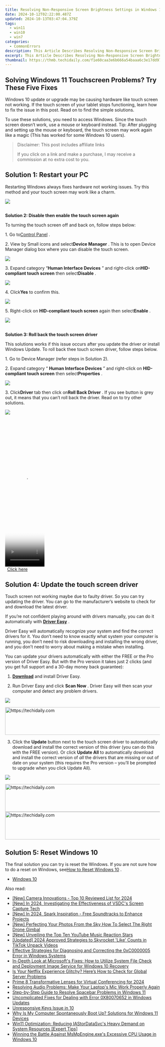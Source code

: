 ```yaml
---
title: Resolving Non-Responsive Screen Brightness Settings in Windows 11
date: 2024-10-12T02:22:00.487Z
updated: 2024-10-13T03:47:04.379Z
tags:
  - win11
  - win10
  - win7
categories:
  - CommonErrors
description: This Article Describes Resolving Non-Responsive Screen Brightness Settings in Windows 11
excerpt: This Article Describes Resolving Non-Responsive Screen Brightness Settings in Windows 11
thumbnail: https://thmb.techidaily.com/f1e60caa3e6b666a54baaa6c3e17dd97a81f74bfc14a37bcb509db67f36be2c1.jpg
---
```


## Solving Windows 11 Touchscreen Problems? Try These Five Fixes

Windows 10 update or upgrade may be causing hardware like touch screen not working. If the touch screen of your tablet stops functioning, learn how to fix the issue in this post. Read on to find the simple solutions.

 To use these solutions, you need to access Windows. Since the touch screen doesn’t work, use a mouse or keyboard instead. Tip: After plugging and setting up the mouse or keyboard, the touch screen may work again like a magic (This has worked for some Windows 10 users).

>  Disclaimer: This post includes affiliate links
>
>  If you click on a link and make a purchase, I may receive a commission at no extra cost to you.
>

## **Solution 1: Restart your PC**

 Restarting Windows always fixes hardware not working issues. Try this method and your touch screen may work like a charm.

![](https://images.drivereasy.com/wp-content/uploads/2017/04/img_58ef016219208.png)

##

 **Solution 2: Disable then enable the touch screen again**

To turning the touch screen off and back on, follow steps below:

 1\. Go to[Control Panel](https://tools.techidaily.com/drivereasy/download/) .

 2\. View by Small icons and select**Device Manager** . This is to open Device Manager dialog box where you can disable the touch screen.

![](https://images.drivereasy.com/wp-content/uploads/2017/04/img_58ef21aba8f33.jpg)

 3\. Expand category “**Human Interface Devices** ” and right-click on**HID-compliant touch screen** then select**Disable** .

![](https://images.drivereasy.com/wp-content/uploads/2017/04/img_58ef247d6c4d3.jpg)

 4\. Click**Yes** to confirm this.

![](https://images.drivereasy.com/wp-content/uploads/2017/04/img_58ef234bcbb1a.png)

 5\. Right-click on **HID-compliant touch screen** again then select**Enable** .

![](https://images.drivereasy.com/wp-content/uploads/2017/04/img_58ef257948924.png)

##

**Solution 3: Roll back the touch screen driver**

 This solutions works if this issue occurs after you update the driver or install Windows Update. To roll back thee touch screen driver, follow steps below.

1\. Go to Device Manager (refer steps in Solution 2).

 2\. Expand category “ **Human Interface Devices** ” and right-click on **HID-compliant touch screen**  then select**Properties** .

![](https://images.drivereasy.com/wp-content/uploads/2017/04/img_58ef290945f3c.jpg)

 3\. Click**Driver** tab then click on**Roll Back Driver** . If you see button is grey out, it means that you can’t roll back the driver. Read on to try other solutions.

![](https://images.drivereasy.com/wp-content/uploads/2017/04/img_58ef28c11007f.png)

<!-- affiliate ads begin -->
<span id="1975648">
					<video width="128" height="480" style="cursor:pointer"
           poster="//a.impactradius-go.com/display-clicktoplayimage/1975648.png"
           onclick="if(!this.playClicked){this.play();this.setAttribute('controls',true);this.playClicked=true;}">
	   <source src="//a.impactradius-go.com/display-ad/22993-1975648">
	   <img src="//a.impactradius-go.com/display-clicktoplayimage/1975648.png" style="border: none; height: 100%; width: 100%; object-fit: contain">
	</video>
	<div style="width:80px;text-align:center"><a href="javascript:window.open(decodeURIComponent('https%3A%2F%2Fhomestyler.sjv.io%2Fc%2F5597632%2F1975648%2F22993'), '_blank');void(0);">Click here</a></div>
</span>
<img height="0" width="0" src="https://imp.pxf.io/i/5597632/1975648/22993" style="position:absolute;visibility:hidden;" border="0" />
<!-- affiliate ads end -->

## **Solution 4: Update the touch screen driver**

 Touch screen not working maybe due to faulty driver. So you can try updating the driver. You can go to the manufacturer’s website to check for and download the latest driver.

 If you’re not confident playing around with drivers manually,  you can do it automatically with **[Driver Easy](https://tools.techidaily.com/drivereasy/download/)**  .

 Driver Easy will automatically recognize your system and find the correct drivers for it. You don’t need to know exactly what system your computer is running, you don’t need to risk downloading and installing the wrong driver, and you don’t need to worry about making a mistake when installing.

 You can update your drivers automatically with either the FREE or the Pro version of Driver Easy. But with the Pro version it takes just 2 clicks (and you get full support and a 30-day money back guarantee):

 1) **[Download](https://tools.techidaily.com/drivereasy/download/)**   and install Driver Easy.

 2) Run Driver Easy and click **Scan Now** . Driver Easy will then scan your computer and detect any problem drivers.

![](https://images.drivereasy.com/wp-content/uploads/2017/06/img_5949d2f95d64f.png)

<!-- affiliate ads begin -->
<a href="https://appsumo.8odi.net/c/5597632/2105859/7443" target="_top" id="2105859">
  <img src="//a.impactradius-go.com/display-ad/7443-2105859" border="0" alt="https://techidaily.com" width="728" height="90"/>
</a>
<img height="0" width="0" src="https://appsumo.8odi.net/i/5597632/2105859/7443" style="position:absolute;visibility:hidden;" border="0" />
<!-- affiliate ads end -->

 3) Click the **Update** button next to the touch screen driver to automatically download and install the correct version of this driver (you can do this with the FREE version). Or click **Update All**  to automatically download and install the correct version of _all_   the drivers that are missing or out of date on your system (this requires the Pro version – you’ll be prompted to upgrade when you click Update All).

![](https://images.drivereasy.com/wp-content/uploads/2017/06/img_5949d31484e2f.jpg)

<!-- affiliate ads begin -->
<a href="https://appsumo.8odi.net/c/5597632/2144299/7443" target="_top" id="2144299">
  <img src="//a.impactradius-go.com/display-ad/7443-2144299" border="0" alt="https://techidaily.com" width="728" height="90"/>
</a>
<img height="0" width="0" src="https://appsumo.8odi.net/i/5597632/2144299/7443" style="position:absolute;visibility:hidden;" border="0" />
<!-- affiliate ads end -->

<!-- affiliate ads begin -->
<a href="https://appsumo.8odi.net/c/5597632/2151854/7443" target="_top" id="2151854">
  <img src="//a.impactradius-go.com/display-ad/7443-2151854" border="0" alt="https://techidaily.com" width="600" height="90"/>
</a>
<img height="0" width="0" src="https://appsumo.8odi.net/i/5597632/2151854/7443" style="position:absolute;visibility:hidden;" border="0" />
<!-- affiliate ads end -->

## **Solution 5: Reset Windows 10**

 The final solution you can try is reset the Windows. If you are not sure how to do a reset on Windows, see[How to Reset Windows 10](https://tools.techidaily.com/drivereasy/download/) .

* [Windows 10](https://tools.techidaily.com/drivereasy/download/)

<ins class="adsbygoogle"
     style="display:block"
     data-ad-format="autorelaxed"
     data-ad-client="ca-pub-7571918770474297"
     data-ad-slot="1223367746"></ins>

<ins class="adsbygoogle"
     style="display:block"
     data-ad-client="ca-pub-7571918770474297"
     data-ad-slot="8358498916"
     data-ad-format="auto"
     data-full-width-responsive="true"></ins>

<span class="atpl-alsoreadstyle">Also read:</span>
<div><ul>
<li><a href="https://fox-cloud.techidaily.com/new-camera-innovations-top-10-reviewed-list-for-2024/"><u>[New] Camera Innovations - Top 10 Reviewed List for 2024</u></a></li>
<li><a href="https://visual-screen-recording.techidaily.com/new-in-2024-investigating-the-effectiveness-of-vsdcs-screen-capture-tech/"><u>[New] In 2024, Investigating the Effectiveness of VSDC's Screen Capture Tech</u></a></li>
<li><a href="https://youtube-web.techidaily.com/n-2024-spark-inspiration-free-soundtracks-to-enhance-projects/"><u>[New] In 2024, Spark Inspiration - Free Soundtracks to Enhance Projects</u></a></li>
<li><a href="https://some-approaches.techidaily.com/new-perfecting-your-photos-from-the-sky-how-to-select-the-right-drone-gimbal/"><u>[New] Perfecting Your Photos From the Sky How To Select The Right Drone Gimbal</u></a></li>
<li><a href="https://facebook-video-footage.techidaily.com/new-unveiling-the-top-ten-youtube-music-reaction-stars/"><u>[New] Unveiling the Top Ten YouTube Music Reaction Stars</u></a></li>
<li><a href="https://fox-glue.techidaily.com/updated-2024-approved-strategies-to-skyrocket-like-counts-in-tiktok-unpack-videos/"><u>[Updated] 2024 Approved Strategies to Skyrocket 'Like' Counts in TikTok Unpack Videos</u></a></li>
<li><a href="https://common-error.techidaily.com/effective-strategies-for-diagnosing-and-correcting-the-0xc0000005-error-in-windows-systems/"><u>Effective Strategies for Diagnosing and Correcting the 0xC0000005 Error in Windows Systems</u></a></li>
<li><a href="https://common-error.techidaily.com/in-depth-look-at-microsofts-fixes-how-to-utilize-system-file-check-and-deployment-image-service-for-windows-10-recovery/"><u>In-Depth Look at Microsoft's Fixes: How to Utilize System File Check and Deployment Image Service for Windows 10 Recovery</u></a></li>
<li><a href="https://win-able.techidaily.com/is-your-netflix-experience-glitchy-heres-how-to-check-for-global-server-problems/"><u>Is Your Netflix Experience Glitchy? Here’s How to Check for Global Server Problems</u></a></li>
<li><a href="https://extra-support.techidaily.com/prime-8-transformative-lenses-for-virtual-conferencing-for-2024/"><u>Prime 8 Transformative Lenses for Virtual Conferencing for 2024</u></a></li>
<li><a href="https://common-error.techidaily.com/resolving-audio-problems-make-your-laptops-mic-work-properly-again/"><u>Resolving Audio Problems: Make Your Laptop's Mic Work Properly Again</u></a></li>
<li><a href="https://common-error.techidaily.com/step-by-step-guide-to-resolve-spacebar-problems-in-windows-11/"><u>Step-by-Step Guide to Resolve Spacebar Problems in Windows 11</u></a></li>
<li><a href="https://common-error.techidaily.com/uncomplicated-fixes-for-dealing-with-error-0x80070652-in-windows-updates/"><u>Uncomplicated Fixes for Dealing with Error 0X80070652 in Windows Updates</u></a></li>
<li><a href="https://driver-error.techidaily.com/unresponsive-keys-issue-in-10/"><u>Unresponsive Keys Issue in 10</u></a></li>
<li><a href="https://common-error.techidaily.com/why-is-my-computer-spontaneously-boot-up-solutions-for-windows-11-devices/"><u>Why Is My Computer Spontaneously Boot Up? Solutions for Windows 11 Devices</u></a></li>
<li><a href="https://common-error.techidaily.com/win11-optimization-reducing-iastordatasvcs-heavy-demand-on-system-resources-expert-tips/"><u>Win11 Optimization: Reducing IAStorDataSvc's Heavy Demand on System Resources [Expert Tips]</u></a></li>
<li><a href="https://common-error.techidaily.com/winning-the-battle-against-msmpengineexes-excessive-cpu-usage-in-windows-10/"><u>Winning the Battle Against MsMpEngine.exe's Excessive CPU Usage in Windows 10</u></a></li>
</ul></div>

